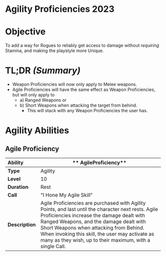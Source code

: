 # Agility Proficiencies 2023 #

# Objective #
To add a way for Rogues to reliably get access to damage without _requiring_ Stamina, and making the playstyle more Unique.

# **TL;DR** _(Summary)_ #
- Weapon Proficiencies will now only apply to Melee weapons.
- Agile Proficiencies will have the same effect as Weapon Proficiencies, but will only apply to
  - a) Ranged Weapons or 
  - b) Short Weapons when attacking the target from behind. 
    - This will stack with any Weapon Proficiencies the user has.

# Agility Abilities
## Agile Proficiency
| Ability | ** AgileProficiency**  | 
|:---|---|
| **Type**| Agility |
| **Level**| 10|
| **Duration** | Rest|
| **Call**| "I Hone My Agile Skill" |
|**Description**| Agile Proficiencies are purchased with Agility Points, and last until the character next rests. Agile Proficiencies increase the damage dealt with Ranged Weapons, and the damage dealt with Short Weapons when attacking from Behind. When invoking this skill, the user may activate as many as they wish, up to their maximum, with a single Call.|


